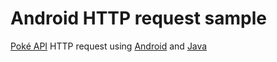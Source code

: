 # Android HTTP request sample

[Poké API](https://pokeapi.co/) HTTP request using [Android](https://www.android.com/) and [Java](https://www.java.com/en/)
